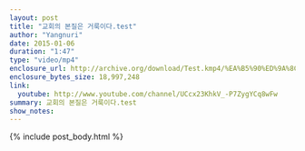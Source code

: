 ```yaml
---
layout: post
title: "교회의 본질은 거룩이다.test"
author: "Yangnuri"
date: 2015-01-06
duration: "1:47"
type: "video/mp4"
enclosure_url: http://archive.org/download/Test.kmp4/%EA%B5%90%ED%9A%8C%EC%9D%98%20%EB%B3%B8%EC%A7%88%EC%9D%80%20%EA%B1%B0%EB%A3%A9%EC%9D%B4%EB%8B%A4.test.kmp4.mp4
enclosure_bytes_size: 18,997,248
link:
  youtube: http://www.youtube.com/channel/UCcx23KhkV_-P7ZygYCq8wFw
summary: 교회의 본질은 거룩이다.test
show_notes:
---
```


{% include post_body.html %}

